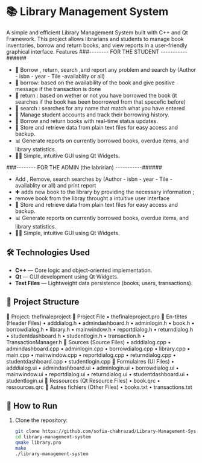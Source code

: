 # 📚 Library Management System

A simple and efficient Library Management System built with C++ and Qt Framework. This project allows librarians and students to manage book inventories, borrow and return books, and view reports in a user-friendly graphical interface.
 Features
###-------- FOR THE STUDENT -----------######
- 📖 Borrow , return, search ,and report any problem and search by (Author - isbn - year - Tile -availablity or all)
- 📖 borrow: based on the availability of the book and give positive message if the transaction is done
- 📖 return : based on wether or not you have borrowed the book (it searches if the book has been boorrowed from that specefic before)
- 🔦 search : searches for any name that match what you have entered 
- 👤 Manage student accounts and track their borrowing history.
- 🔄 Borrow and return books with real-time status updates.
- 📂 Store and retrieve data from plain text files for easy access and backup.
- 📊 Generate reports on currently borrowed books, overdue items, and library statistics.
- 🧑‍💻 Simple, intuitive GUI using Qt Widgets.


###-------- FOR THE ADMIN (the labririan) -----------######
-  Add , Remove, search  searches by (Author - isbn - year - Tile -availablity or all) and print report 
- ✚ adds new book to the library by providing the necessary information ;
- remove book from the libray throught a intuitive user interface 
- 📂 Store and retrieve data from plain text files for easy access and backup.
- 📊 Generate reports on currently borrowed books, overdue items, and library statistics.
- 🧑‍💻 Simple, intuitive GUI using Qt Widgets.


## 🛠️ Technologies Used

- **C++** — Core logic and object-oriented implementation.
- **Qt** — GUI development using Qt Widgets.
- **Text Files** — Lightweight data persistence (books, users, transactions).

## 📁 Project Structure
📁 Project: thefinaleproject
📄 Project File
	•	thefinaleproject.pro
📂 En-têtes (Header Files)
	•	adddialog.h
	•	admindashboard.h
	•	adminlogin.h
	•	book.h
	•	borrowdialog.h
	•	library.h
	•	mainwindow.h
	•	reportdialog.h
	•	returndialog.h
	•	studentdashboard.h
	•	studentlogin.h
	•	transaction.h
	•	TransactionManager.h
📂 Sources (Source Files)
	•	adddialog.cpp
	•	admindashboard.cpp
	•	adminlogin.cpp
	•	borrowdialog.cpp
	•	library.cpp
	•	main.cpp
	•	mainwindow.cpp
	•	reportdialog.cpp
	•	returndialog.cpp
	•	studentdashboard.cpp
	•	studentlogin.cpp
📂 Formulaires (UI Files)
	•	adddialog.ui
	•	admindashboard.ui
	•	adminlogin.ui
	•	borrowdialog.ui
	•	mainwindow.ui
	•	reportdialog.ui
	•	returndialog.ui
	•	studentdashboard.ui
	•	studentlogin.ui
📂 Ressources (Qt Resource Files)
	•	book.qrc
	•	ressources.qrc
📂 Autres fichiers (Other Files)
	•	books.txt
	•	transactions.txt

 
## 🧪 How to Run

1. Clone the repository:
   ```bash
   git clone https://github.com/sofia-chahrazad/Library-Management-System.git
   cd library-management-system
   qmake library.pro
   make
   ./library-management-system
 
